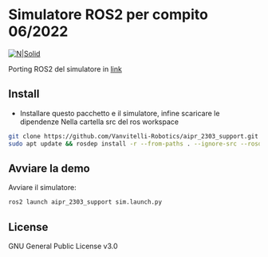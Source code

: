 # Simulatore ROS2 per compito 06/2022

[![N|Solid](https://www.unicampania.it/doc/img/logo_vanvitelli.jpg)](https://www.ingegneria.unicampania.it/roboticslab)

Porting ROS2 del simulatore in [link](https://github.com/Vanvitelli-Robotics/aipr_support_2303.git)

## Install

- Installare questo pacchetto e il simulatore, infine scaricare le dipendenze
Nella cartella src del ros workspace
```bash
git clone https://github.com/Vanvitelli-Robotics/aipr_2303_support.git
sudo apt update && rosdep install -r --from-paths . --ignore-src --rosdistro $ROS_DISTRO -y
```

## Avviare la demo

Avviare il simulatore:
```bash
ros2 launch aipr_2303_support sim.launch.py
```

## License

GNU General Public License v3.0
